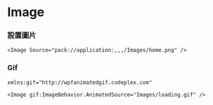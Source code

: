 # Image

### 設置圖片

```xaml
<Image Source="pack://application:,,,/Images/home.png" />
```

### Gif

```xaml
xmlns:gif="http://wpfanimatedgif.codeplex.com"
```

```xaml
<Image gif:ImageBehavior.AnimatedSource="Images/loading.gif" />
```
